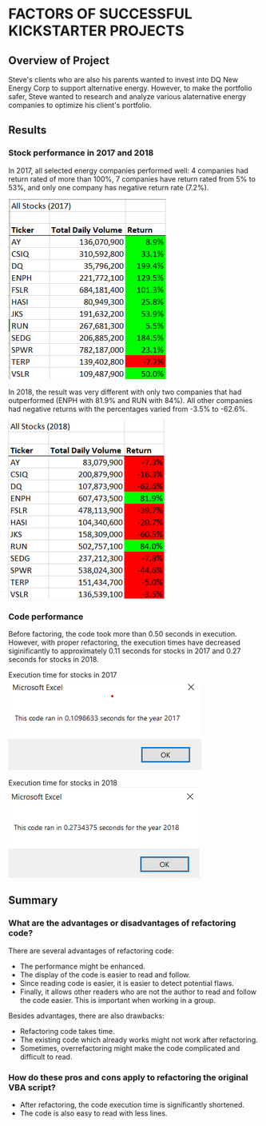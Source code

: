 # FACTORS OF SUCCESSFUL KICKSTARTER PROJECTS

## Overview of Project
Steve's clients who are also his parents wanted to invest into DQ New Energy Corp to support alternative energy. However, to make the portfolio safer, Steve wanted to research and analyze various alaternative energy companies to optimize his client's portfolio. 


## Results
### Stock performance in 2017 and 2018
In 2017, all selected energy companies performed well: 4 companies had return rated of more than 100%, 7 companies have return rated from 5% to 53%, and only one company has negative return rate (7.2%). 

![Stock performance 2017](Resources/Stock_Performance_2017.png)

In 2018, the result was very different with only two companies that had outperformed (ENPH with 81.9% and RUN with 84%). All other companies had negative returns with the percentages varied from -3.5% to -62.6%. 

![Stock performance 2017](Resources/Stock_Performance_2018.png)

### Code performance
Before factoring, the code took more than 0.50 seconds in execution. However, with proper refactoring, the execution times have decreased siginificantly to approximately 0.11 seconds for stocks in 2017 and 0.27 seconds for stocks in 2018. 

Execution time for stocks in 2017
![Execution time 2017](Resources/VBA_Challenge_2017.png)

Execution time for stocks in 2018
![Execution time 2017](Resources/VBA_Challenge_2018.png)



## Summary
### What are the advantages or disadvantages of refactoring code?
There are several advantages of refactoring code:
 - The performance might be enhanced.  
 - The display of the code is easier to read and follow.
 - Since reading code is easier, it is easier to detect potential flaws. 
 - Finally, it allows other readers who are not the author to read and follow the code easier. This is important when working in a group. 

Besides advantages, there are also drawbacks:
 - Refactoring code takes time.
 - The existing code which already works might not work after refactoring. 
 - Sometimes, overrefactoring might make the code complicated and difficult to read. 

### How do these pros and cons apply to refactoring the original VBA script?
 - After refactoring, the code execution time is significantly shortened. 
 - The code is also easy to read with less lines. 

